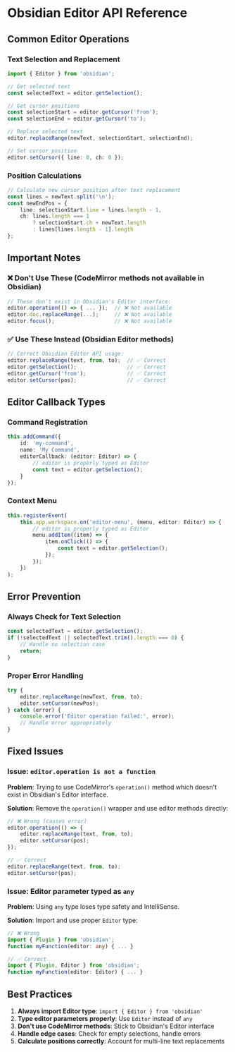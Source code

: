 # Obsidian Editor API Reference

## Common Editor Operations

### Text Selection and Replacement

```typescript
import { Editor } from 'obsidian';

// Get selected text
const selectedText = editor.getSelection();

// Get cursor positions
const selectionStart = editor.getCursor('from');
const selectionEnd = editor.getCursor('to');

// Replace selected text
editor.replaceRange(newText, selectionStart, selectionEnd);

// Set cursor position
editor.setCursor({ line: 0, ch: 0 });
```

### Position Calculations

```typescript
// Calculate new cursor position after text replacement
const lines = newText.split('\n');
const newEndPos = {
    line: selectionStart.line + lines.length - 1,
    ch: lines.length === 1 
        ? selectionStart.ch + newText.length 
        : lines[lines.length - 1].length
};
```

## Important Notes

### ❌ Don't Use These (CodeMirror methods not available in Obsidian)
```typescript
// These don't exist in Obsidian's Editor interface:
editor.operation(() => { ... });  // ❌ Not available
editor.doc.replaceRange(...);     // ❌ Not available
editor.focus();                   // ❌ Not available
```

### ✅ Use These Instead (Obsidian Editor methods)
```typescript
// Correct Obsidian Editor API usage:
editor.replaceRange(text, from, to);  // ✅ Correct
editor.getSelection();                // ✅ Correct
editor.getCursor('from');             // ✅ Correct
editor.setCursor(pos);                // ✅ Correct
```

## Editor Callback Types

### Command Registration
```typescript
this.addCommand({
    id: 'my-command',
    name: 'My Command',
    editorCallback: (editor: Editor) => {
        // editor is properly typed as Editor
        const text = editor.getSelection();
    }
});
```

### Context Menu
```typescript
this.registerEvent(
    this.app.workspace.on('editor-menu', (menu, editor: Editor) => {
        // editor is properly typed as Editor
        menu.addItem((item) => {
            item.onClick(() => {
                const text = editor.getSelection();
            });
        });
    })
);
```

## Error Prevention

### Always Check for Text Selection
```typescript
const selectedText = editor.getSelection();
if (!selectedText || selectedText.trim().length === 0) {
    // Handle no selection case
    return;
}
```

### Proper Error Handling
```typescript
try {
    editor.replaceRange(newText, from, to);
    editor.setCursor(newPos);
} catch (error) {
    console.error('Editor operation failed:', error);
    // Handle error appropriately
}
```

## Fixed Issues

### Issue: `editor.operation is not a function`
**Problem**: Trying to use CodeMirror's `operation()` method which doesn't exist in Obsidian's Editor interface.

**Solution**: Remove the `operation()` wrapper and use editor methods directly:

```typescript
// ❌ Wrong (causes error)
editor.operation(() => {
    editor.replaceRange(text, from, to);
    editor.setCursor(pos);
});

// ✅ Correct
editor.replaceRange(text, from, to);
editor.setCursor(pos);
```

### Issue: Editor parameter typed as `any`
**Problem**: Using `any` type loses type safety and IntelliSense.

**Solution**: Import and use proper `Editor` type:

```typescript
// ❌ Wrong
import { Plugin } from 'obsidian';
function myFunction(editor: any) { ... }

// ✅ Correct
import { Plugin, Editor } from 'obsidian';
function myFunction(editor: Editor) { ... }
```

## Best Practices

1. **Always import Editor type**: `import { Editor } from 'obsidian'`
2. **Type editor parameters properly**: Use `Editor` instead of `any`
3. **Don't use CodeMirror methods**: Stick to Obsidian's Editor interface
4. **Handle edge cases**: Check for empty selections, handle errors
5. **Calculate positions correctly**: Account for multi-line text replacements
